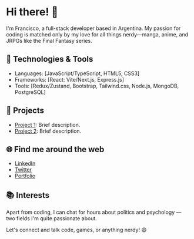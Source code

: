 # Hi there! 👋

I'm Francisco, a full-stack developer based in Argentina. My passion for coding is matched only by my love for all things nerdy—manga, anime, and JRPGs like the Final Fantasy series.

## 🔧 Technologies & Tools

- Languages: [JavaScript/TypeScript, HTML5, CSS3]
- Frameworks: [React: Vite/Next.js, Express.js]
- Tools: [Redux/Zustand, Bootstrap, Tailwind.css, Node.js, MongoDB, PostgreSQL]

## 🚀 Projects

- [Project 1](link-to-repository): Brief description.
- [Project 2](link-to-repository): Brief description.

## 🌐 Find me around the web

- [LinkedIn](https://www.linkedin.com/in/juan-francisco-schallibaum/)
- [Twitter](https://twitter.com/JohnFScha)
- [Portfolio](https://www.johnfscha.site/)

## 📚 Interests

Apart from coding, I can chat for hours about politics and psychology — two fields I'm quite passionate about.

Let's connect and talk code, games, or anything nerdy! 😄
